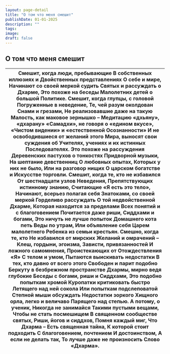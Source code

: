 ```yaml
---
layout: page-detail
title: "О том что меня смешит"
publishDate: 01-01-2025
description: ""
tags:
image:
draft: false
---
```


## О том что меня смешит
| Смешит, когда люди, пребывающие  В собственных иллюзиях и  Двойственных представлениях  О себе и мире,  Начинают со своей меркой судить  Святых и рассуждать о Дхарме,  Это похоже на беседы  Малолетних детей о большой  Политике.  Смешит, когда глупцы, с головой  Погруженные в неведение,  Те, чей разум околдован  Снами и грезами,  Не реализовавшие даже на такую  Малость, как маковое зернышко –  Медитацию «дхьяну», «дхарану»  «Самадхи», не говоря о «едином вкусе»,  «Чистом видении» и «естественной  Осознанности»  И не освободившиеся от желаний этого  Мира, выносят свои суждения об  Учителях, учениях и их истинных  Последователях.  Это похоже на рассуждения  Деревенских пастухов о тонкостях  Придворной музыки,  На шептание девственниц  О любовных опытах,  Которых  у них не было,  Или на разговор нищих  О царском богатстве и  Искусстве торговли.  Смешит, когда те, кто не избавился  От шестнадцати узлов  Неведения,  Препятствующих истинному знанию,  Считающие «Я есть это тело»,  Начинают, всерьез полагая себя  Знатоками, со своей меркой  Горделиво рассуждать  О той недвойственной Дхарме,  Которая находится за пределами  Всех понятий и с благоговением  Почитается даже риши,  Сиддхами и богами,  Это ничуть не лучше попыток  Домашнего кота петь  Веды по утрам,  Или объявление себя  Царем малолетнего  Ребенка из семьи крестьян.  Смешно, когда те, кто  Не избавился от мирских  Желаний и омрачений –  Клеш, гордыни, эгоизма,  Зависти, привязанностей  И ложного самомнения,  Проистекающих от  Отождествления «Я»  С телом и умом,  Пытаются выискивать недостатки  В тех, кто давно от всего этого  Свободен и парит подобно  Беркуту в безбрежном пространстве  Дхармы, мирно ведя глубокие  Беседы с богами, риши и  Сиддхами,  Это подобно попыткам хромой  Куропатки критиковать быстро  Летящего над ней сокола  Или попыткам подслеповатой  Степной мыши обсуждать  Недостатки зоркого  Хищного орла, легко и величаво  Парящего над степью.  А потому, о ученик,  Никогда не занимайся  Такими пустыми вещами,  Чтобы не стать посмешищем  В священном сообществе святых,  Риши, йогов и сиддхов,  Помня каждый миг,  Что Дхарма –  Есть священная тайна,  К которой стоит подходить  С благоговением, почтением  И достоинством,  А если не делать так,  То лучше даже не произносить  Слово «Дхарма». |
| ------------------------------------------------------------------------------------------------------------------------------------------------------------------------------------------------------------------------------------------------------------------------------------------------------------------------------------------------------------------------------------------------------------------------------------------------------------------------------------------------------------------------------------------------------------------------------------------------------------------------------------------------------------------------------------------------------------------------------------------------------------------------------------------------------------------------------------------------------------------------------------------------------------------------------------------------------------------------------------------------------------------------------------------------------------------------------------------------------------------------------------------------------------------------------------------------------------------------------------------------------------------------------------------------------------------------------------------------------------------------------------------------------------------------------------------------------------------------------------------------------------------------------------------------------------------------------------------------------------------------------------------------------------------------------------------------------------------------------------------------------------------------------------------------------------------------------------------------------------------------------------------------------------------------------------------------------------------------------------------------------------------------------------------------------------------------------------------------------------------------------------------------------------------------------------------------------------------------------------------------------------------------------------------------------------------------------------------------------------------------------- |
  
  
